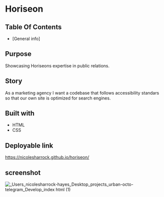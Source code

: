 # Horiseon

## Table Of Contents
* [General info]

## Purpose 
Showcasing Horiseons expertise in public relations.

## Story
As a marketing agency I want a codebase that follows accessibility standars so that our own site is optimized for search engines.


## Built with
* HTML
* CSS



## Deployable link 
https://nicolesharrock.github.io/horiseon/

## screenshot 

![_Users_nicolesharrock-hayes_Desktop_projects_urban-octo-telegram_Develop_index html (1)](https://user-images.githubusercontent.com/97641313/155625649-20044f13-ed95-4216-af42-22dbab701200.png)


